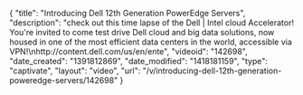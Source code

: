 {
    "title": "Introducing Dell 12th Generation PowerEdge Servers",
    "description": "check out this time lapse of the Dell | Intel cloud Accelerator! You're invited to come test drive Dell cloud and big data solutions, now housed in one of the most efficient data centers in the world, accessible via VPN!\nhttp:\/\/content.dell.com\/us\/en\/ente",
    "videoid": "142698",
    "date_created": "1391812869",
    "date_modified": "1418181159",
    "type": "captivate",
    "layout": "video",
    "url": "\/v\/introducing-dell-12th-generation-poweredge-servers\/142698"
}